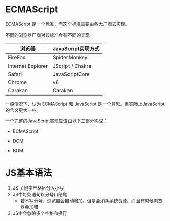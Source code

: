 ﻿# ECMAScript

ECMAScript 是一个标准，而这个标准需要由各大厂商去实现。

不同的浏览器厂商对该标准会有不同的实现。

| 浏览器            | JavaScript实现方式 |
| ----------------- | ------------------ |
| FireFox           | SpiderMonkey       |
| Internet Explorer | JScript / Chakra   |
| Safari            | JavaScriptCore     |
| Chrome            | v8                 |
| Carakan           | Carakan            |

一般情况下，认为 ECMAScript 和 JavaScript 是一个意思。但实际上JavaScript的含义更大一些。

一个完整的JavaScript实现应该由以下三部分构成：

* ECMAScript

* DOM

* BOM

# JS基本语法

1. JS 关键字严格区分大小写
2. JS中每条语句以分号(;)结尾
   * 若不写分号，浏览器会自动增加，但是会消耗系统资源。而且有时候浏览器会加错
3. JS中会忽略多个空格和换行

